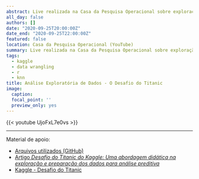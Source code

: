 ```yaml
---
abstract: Live realizada na Casa da Pesquisa Operacional sobre exploração e preparação dos dados do Desafio do Titanic da Kaggle. Com uma abordagen didática através do R, são demonstrados alguns conceitos aplicados na exploração e limpeza dos dados, incluindo a imputação de dados faltantes por meio do algoritmo KNN.
all_day: false
authors: []
date: "2020-09-25T20:00:00Z"
date_end: "2020-09-25T22:00:00Z"
featured: false
location: Casa da Pesquisa Operacional (YouTube)
summary: Live realizada na Casa da Pesquisa Operacional sobre exploração e preparação dos dados do Desafio do Titanic da Kaggle.
tags:
  - kaggle
  - data wrangling
  - r
  - knn
title: Análise Exploratória de Dados - O Desafio do Titanic
image:
  caption:
  focal_point: ''
  preview_only: yes  
---
```


{{< youtube UjoFxL7e0vs >}}

<hr>

Material de apoio:

- [Arquivos utilizados (GitHub)](https://github.com/juniorssz/kaggle_titanic)
- [Artigo *Desafio do Titanic do Kaggle: Uma abordagem didática na exploração e preparação dos dados para análise preditiva*](../../../post/2020-08-09-desafio-do-titanic-do-kaggle-uma-abordagem-didatica-na-exploracao-e-preparacao-dos-dados-para-analise-preditiva/)
- [Kaggle - Desafio do Titanic](https://www.kaggle.com/c/titanic)